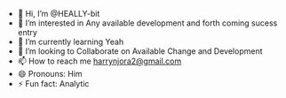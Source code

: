 - 👋 Hi, I’m @HEALLY-bit
- 👀 I’m interested in Any available development and forth coming sucess entry
- 🌱 I’m currently learning Yeah
- 💞️ I’m looking to Collaborate on Available Change and Development 
- 📫 How to reach me harrynjora2@gmail.com
- 😄 Pronouns: Him
- ⚡ Fun fact: Analytic

<!---
HEALLY-bit/HEALLY-bit is a ✨ special ✨ repository because its `README.md` (this file) appears on your GitHub profile.
You can click the Preview link to take a look at your changes.
--->
